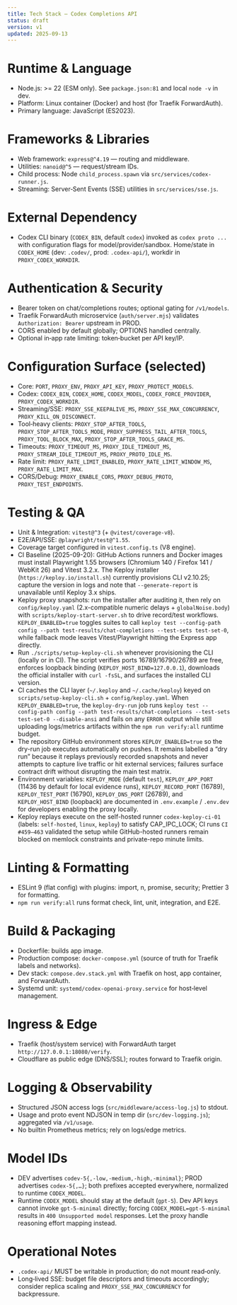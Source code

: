 ```yaml
---
title: Tech Stack — Codex Completions API
status: draft
version: v1
updated: 2025-09-13
---
```


# Runtime & Language

- Node.js: >= 22 (ESM only). See `package.json:81` and local `node -v` in dev.
- Platform: Linux container (Docker) and host (for Traefik ForwardAuth).
- Primary language: JavaScript (ES2023).

# Frameworks & Libraries

- Web framework: `express@^4.19` — routing and middleware.
- Utilities: `nanoid@^5` — request/stream IDs.
- Child process: Node `child_process.spawn` via `src/services/codex-runner.js`.
- Streaming: Server‑Sent Events (SSE) utilities in `src/services/sse.js`.

# External Dependency

- Codex CLI binary (`CODEX_BIN`, default `codex`) invoked as `codex proto ...` with configuration flags for model/provider/sandbox. Home/state in `CODEX_HOME` (dev: `.codev/`, prod: `.codex-api/`), workdir in `PROXY_CODEX_WORKDIR`.

# Authentication & Security

- Bearer token on chat/completions routes; optional gating for `/v1/models`.
- Traefik ForwardAuth microservice (`auth/server.mjs`) validates `Authorization: Bearer` upstream in PROD.
- CORS enabled by default globally; OPTIONS handled centrally.
- Optional in‑app rate limiting: token‑bucket per API key/IP.

# Configuration Surface (selected)

- Core: `PORT`, `PROXY_ENV`, `PROXY_API_KEY`, `PROXY_PROTECT_MODELS`.
- Codex: `CODEX_BIN`, `CODEX_HOME`, `CODEX_MODEL`, `CODEX_FORCE_PROVIDER`, `PROXY_CODEX_WORKDIR`.
- Streaming/SSE: `PROXY_SSE_KEEPALIVE_MS`, `PROXY_SSE_MAX_CONCURRENCY`, `PROXY_KILL_ON_DISCONNECT`.
- Tool‑heavy clients: `PROXY_STOP_AFTER_TOOLS`, `PROXY_STOP_AFTER_TOOLS_MODE`, `PROXY_SUPPRESS_TAIL_AFTER_TOOLS`, `PROXY_TOOL_BLOCK_MAX`, `PROXY_STOP_AFTER_TOOLS_GRACE_MS`.
- Timeouts: `PROXY_TIMEOUT_MS`, `PROXY_IDLE_TIMEOUT_MS`, `PROXY_STREAM_IDLE_TIMEOUT_MS`, `PROXY_PROTO_IDLE_MS`.
- Rate limit: `PROXY_RATE_LIMIT_ENABLED`, `PROXY_RATE_LIMIT_WINDOW_MS`, `PROXY_RATE_LIMIT_MAX`.
- CORS/Debug: `PROXY_ENABLE_CORS`, `PROXY_DEBUG_PROTO`, `PROXY_TEST_ENDPOINTS`.

# Testing & QA

- Unit & Integration: `vitest@^3` (+ `@vitest/coverage-v8`).
- E2E/API/SSE: `@playwright/test@^1.55`.
- Coverage target configured in `vitest.config.ts` (V8 engine).
- CI Baseline (2025-09-20): GitHub Actions runners and Docker images must install Playwright 1.55 browsers (Chromium 140 / Firefox 141 / WebKit 26) and Vitest 3.2.x. The Keploy installer (`https://keploy.io/install.sh`) currently provisions CLI v2.10.25; capture the version in logs and note that `--generate-report` is unavailable until Keploy 3.x ships.
- Keploy proxy snapshots: run the installer after auditing it, then rely on `config/keploy.yaml` (2.x-compatible numeric delays + `globalNoise.body`) with `scripts/keploy-start-server.sh` to drive record/test workflows. `KEPLOY_ENABLED=true` toggles suites to call `keploy test --config-path config --path test-results/chat-completions --test-sets test-set-0`, while fallback mode leaves Vitest/Playwright hitting the Express app directly.
- Run `./scripts/setup-keploy-cli.sh` whenever provisioning the CLI (locally or in CI). The script verifies ports 16789/16790/26789 are free, enforces loopback binding (`KEPLOY_HOST_BIND=127.0.0.1`), downloads the official installer with `curl -fsSL`, and surfaces the installed CLI version.
- CI caches the CLI layer (`~/.keploy` and `~/.cache/keploy`) keyed on `scripts/setup-keploy-cli.sh` + `config/keploy.yaml`. When `KEPLOY_ENABLED=true`, the `keploy-dry-run` job runs `keploy test --config-path config --path test-results/chat-completions --test-sets test-set-0 --disable-ansi` and fails on any `ERROR` output while still uploading logs/metrics artifacts within the `npm run verify:all` runtime budget.
- The repository GitHub environment stores `KEPLOY_ENABLED=true` so the dry-run job executes automatically on pushes. It remains labelled a “dry run” because it replays previously recorded snapshots and never attempts to capture live traffic or hit external services; failures surface contract drift without disrupting the main test matrix.
- Environment variables: `KEPLOY_MODE` (default `test`), `KEPLOY_APP_PORT` (11436 by default for local evidence runs), `KEPLOY_RECORD_PORT` (16789), `KEPLOY_TEST_PORT` (16790), `KEPLOY_DNS_PORT` (26789), and `KEPLOY_HOST_BIND` (loopback) are documented in `.env.example` / `.env.dev` for developers enabling the proxy locally.
- Keploy replays execute on the self-hosted runner `codex-keploy-ci-01` (labels: `self-hosted`, `linux`, `keploy`) to satisfy CAP_IPC_LOCK; CI runs `CI #459–463` validated the setup while GitHub-hosted runners remain blocked on memlock constraints and private-repo minute limits.

# Linting & Formatting

- ESLint 9 (flat config) with plugins: import, n, promise, security; Prettier 3 for formatting.
- `npm run verify:all` runs format check, lint, unit, integration, and E2E.

# Build & Packaging

- Dockerfile: builds app image.
- Production compose: `docker-compose.yml` (source of truth for Traefik labels and networks).
- Dev stack: `compose.dev.stack.yml` with Traefik on host, app container, and ForwardAuth.
- Systemd unit: `systemd/codex-openai-proxy.service` for host‑level management.

# Ingress & Edge

- Traefik (host/system service) with ForwardAuth target `http://127.0.0.1:18080/verify`.
- Cloudflare as public edge (DNS/SSL); routes forward to Traefik origin.

# Logging & Observability

- Structured JSON access logs (`src/middleware/access-log.js`) to stdout.
- Usage and proto event NDJSON in temp dir (`src/dev-logging.js`); aggregated via `/v1/usage`.
- No builtin Prometheus metrics; rely on logs/edge metrics.

# Model IDs

- DEV advertises `codev-5{,-low,-medium,-high,-minimal}`; PROD advertises `codex-5{,…}`; both prefixes accepted everywhere, normalized to runtime `CODEX_MODEL`.
- Runtime `CODEX_MODEL` should stay at the default (`gpt-5`). Dev API keys cannot invoke `gpt-5-minimal`
  directly; forcing `CODEX_MODEL=gpt-5-minimal` results in `400 Unsupported model` responses. Let the
  proxy handle reasoning effort mapping instead.

# Operational Notes

- `.codex-api/` MUST be writable in production; do not mount read‑only.
- Long‑lived SSE: budget file descriptors and timeouts accordingly; consider replica scaling and `PROXY_SSE_MAX_CONCURRENCY` for backpressure.
